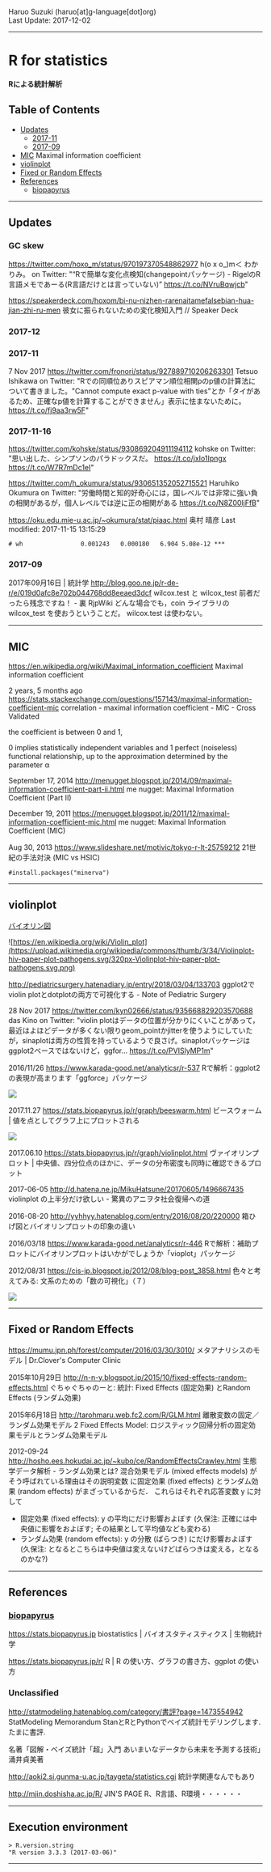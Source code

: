 Haruo Suzuki (haruo[at]g-language[dot]org)  
Last Update: 2017-12-02

----------

# R for statistics
**Rによる統計解析**

## Table of Contents
- [Updates](#updates)
  - [2017-11](#2017-11)
  - [2017-09](#2017-09)
- [MIC](#mic) Maximal information coefficient
- [violinplot](#violinplot)
- [Fixed or Random Effects](#fixed-or-random-effects)
- [References](#references)
  - [biopapyrus](#biopapyrus)

----------
## Updates

### GC skew

https://twitter.com/hoxo_m/status/970197370548862977
h(o x o_)m＜ わかりみ。 on Twitter: "“Rで簡単な変化点検知(changepointパッケージ) - RigelのR言語メモであーる(R言語だけとは言っていない)” https://t.co/NVruBqwjcb"

https://speakerdeck.com/hoxom/bi-nu-nizhen-rarenaitamefalsebian-hua-jian-zhi-ru-men
彼女に振られないための変化検知入門 // Speaker Deck

### 2017-12
### 2017-11

7 Nov 2017
https://twitter.com/fronori/status/927889710206263301
Tetsuo Ishikawa on Twitter: "Rでの同順位ありスピアマン順位相関ρのp値の計算法について書きました。"Cannot compute exact p-value with ties"とか「タイがあるため、正確なp値を計算することができません」表示に怯まないために。 https://t.co/fj9aa3rw5F"

### 2017-11-16

https://twitter.com/kohske/status/930869204911194112
kohske on Twitter: "思い出した、シンプソンのパラドックスだ。 https://t.co/jxIo1Ipngx https://t.co/W7R7mDc1eI"

https://twitter.com/h_okumura/status/930651352052715521
Haruhiko Okumura on Twitter: "労働時間と知的好奇心には，国レベルでは非常に強い負の相関があるが，個人レベルでは逆に正の相関がある https://t.co/N8Z00ljFfB"

https://oku.edu.mie-u.ac.jp/~okumura/stat/piaac.html
奥村 晴彦
Last modified: 2017-11-15 13:15:29





    # wh                0.001243   0.000180   6.904 5.08e-12 ***


### 2017-09

2017年09月16日 | 統計学
http://blog.goo.ne.jp/r-de-r/e/019d0afc8e702b044768dd8eeaed3dcf
wilcox.test と wilcox_test 前者だったら残念ですね！ - 裏 RjpWiki
どんな場合でも，coin ライブラリの wilcox_test を使おうということだ。
wilcox.test は使わない。

----------
## MIC
https://en.wikipedia.org/wiki/Maximal_information_coefficient
Maximal information coefficient

2 years, 5 months ago
https://stats.stackexchange.com/questions/157143/maximal-information-coefficient-mic
correlation - maximal information coefficient - MIC - Cross Validated

the coefficient is between 0 and 1, 

0 implies statistically independent variables and 1 perfect (noiseless) functional relationship, up to the approximation determined by the parameter α

September 17, 2014
http://menugget.blogspot.jp/2014/09/maximal-information-coefficient-part-ii.html
me nugget: Maximal Information Coefficient (Part II)

December 19, 2011
https://menugget.blogspot.jp/2011/12/maximal-information-coefficient-mic.html
me nugget: Maximal Information Coefficient (MIC)

Aug 30, 2013
https://www.slideshare.net/motivic/tokyo-r-lt-25759212
21世紀の手法対決 (MIC vs HSIC)

    #install.packages("minerva")

----------
## violinplot
[バイオリン図](https://ja.wikipedia.org/wiki/バイオリン図)

![https://en.wikipedia.org/wiki/Violin_plot](https://upload.wikimedia.org/wikipedia/commons/thumb/3/34/Violinplot-hiv-paper-plot-pathogens.svg/320px-Violinplot-hiv-paper-plot-pathogens.svg.png)

http://pediatricsurgery.hatenadiary.jp/entry/2018/03/04/133703
ggplot2でviolin plotとdotplotの両方で可視化する - Note of Pediatric Surgery

28 Nov 2017
https://twitter.com/kyn02666/status/935668829203570688
das Kino on Twitter: "violin plotはデータの位置が分かりにくいことがあって，最近はよほどデータが多くない限りgeom_pointかjitterを使うようにしていたが，sinaplotは両方の性質を持っているようで良さげ。sinaplotパッケージはggplot2ベースではないけど，ggfor… https://t.co/PVISlyMP1m"

2016/11/26
https://www.karada-good.net/analyticsr/r-537
Rで解析：ggplot2の表現が高まります「ggforce」パッケージ

![](https://www.karada-good.net/wp/wp-content/uploads/2016/11/geom_sina-320x263.png)

2017.11.27
https://stats.biopapyrus.jp/r/graph/beeswarm.html
ビースウォーム | 値を点としてグラフ上にプロットされる

![](https://stats.biopapyrus.jp/media/beeswarm3.png)

2017.06.10
https://stats.biopapyrus.jp/r/graph/violinplot.html
ヴァイオリンプロット | 中央値、四分位点のほかに、データの分布密度も同時に確認できるプロット



2017-06-05
http://d.hatena.ne.jp/MikuHatsune/20170605/1496667435
violinplot の上半分だけ欲しい - 驚異のアニヲタ社会復帰への道

2016-08-20
http://yyhhyy.hatenablog.com/entry/2016/08/20/220000
箱ひげ図とバイオリンプロットの印象の違い


2016/03/18
https://www.karada-good.net/analyticsr/r-446
Rで解析：補助プロットにバイオリンプロットはいかがでしょうか「vioplot」パッケージ

2012/08/31
https://cis-jp.blogspot.jp/2012/08/blog-post_3858.html
色々と考えてみる: 文系のための「数の可視化」（７）

![](https://2.bp.blogspot.com/-YmvzBYCZsuI/UEBR9qPOr-I/AAAAAAAAA3E/dHoF9moqv30/s320/Rplot001.png)

----------
## Fixed or Random Effects

https://mumu.jpn.ph/forest/computer/2016/03/30/3010/
メタアナリシスのモデル | Dr.Clover's Computer Clinic

2015年10月29日
http://n-n-y.blogspot.jp/2015/10/fixed-effects-random-effects.html
ぐちゃぐちゃのーと: 統計: Fixed Effects (固定効果) とRandom Effects (ランダム効果)

2015年6月18日
http://tarohmaru.web.fc2.com/R/GLM.html
離散変数の固定／ランダム効果モデル
2 Fixed Effects Model: ロジスティック回帰分析の固定効果モデルとランダム効果モデル

2012-09-24
http://hosho.ees.hokudai.ac.jp/~kubo/ce/RandomEffectsCrawley.html
生態学データ解析 - ランダム効果とは?
混合効果モデル (mixed effects models) がそう呼ばれている理由はその説明変数 に固定効果 (fixed effects) とランダム効果 (random effects) がまざっているからだ． これらはそれぞれ応答変数 y に対して
- 固定効果 (fixed effects): y の平均にだけ影響およぼす (久保注: 正確には中央値に影響をおよぼす; その結果として平均値なども変わる)
- ランダム効果 (random effects): y の分散 (ばらつき) にだけ影響およぼす (久保注: となるとこちらは中央値は変えないけどばらつきは変える，となるのかな?)


----------
## References

### [biopapyrus](https://biopapyrus.jp)

https://stats.biopapyrus.jp
biostatistics | バイオスタティスティクス | 生物統計学

https://stats.biopapyrus.jp/r/
R | R の使い方、グラフの書き方、ggplot の使い方

### Unclassified

http://statmodeling.hatenablog.com/category/書評?page=1473554942
StatModeling Memorandum
StanとRとPythonでベイズ統計モデリングします. たまに書評.

名著「図解・ベイズ統計「超」入門 あいまいなデータから未来を予測する技術」涌井貞美著

http://aoki2.si.gunma-u.ac.jp/taygeta/statistics.cgi
統計学関連なんでもあり

http://mjin.doshisha.ac.jp/R/
JIN'S PAGE
R、R言語、R環境・・・・・・

----------
## Execution environment

    > R.version.string
    "R version 3.3.3 (2017-03-06)"

----------

